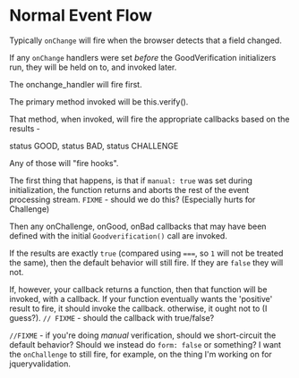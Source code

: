 # Normal Event Flow

Typically `onChange` will fire when the browser detects that a field changed.

If any `onChange` handlers were set _before_ the GoodVerification initializers run, they will be held on to, and invoked later.

The onchange_handler will fire first.

The primary method invoked will be this.verify().

That method, when invoked, will fire the appropriate callbacks based on the results - 

status GOOD, status BAD, status CHALLENGE

Any of those will "fire hooks".

The first thing that happens, is that if `manual: true` was set during initialization, the function returns and aborts the rest of the event processing stream. `FIXME` - should we do this? (Especially hurts for Challenge)

Then any onChallenge, onGood, onBad callbacks that may have been defined with the initial `Goodverification()` call are invoked.

If the results are exactly `true` (compared using `===`, so `1` will not be treated the same), then the default behavior will still fire. If they are `false` they will not.

If, however, your callback returns a function, then that function will be invoked, with a callback. If your function eventually wants the 'positive' result to fire, it should invoke the callback. otherwise, it ought not to (I guess?). `// FIXME` - should the callback with true/false?

`//FIXME` - if you're doing _manual_ verification, should we short-circuit the default behavior? Should we instead do `form: false` or something? I want the `onChallenge` to still fire, for example, on the thing I'm working on for jqueryvalidation.
